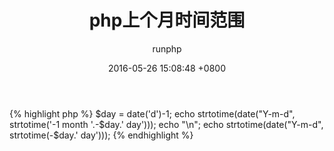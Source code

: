 ﻿---
layout: post
title:  "php上个月时间范围"
author: runphp
date:   2016-05-26 15:08:48 +0800
category: php
---
{% highlight php %}
$day = date('d')-1;
echo strtotime(date("Y-m-d", strtotime('-1 month '.-$day.' day')));
echo "\n";
echo strtotime(date("Y-m-d", strtotime(-$day.' day')));
{% endhighlight %}
